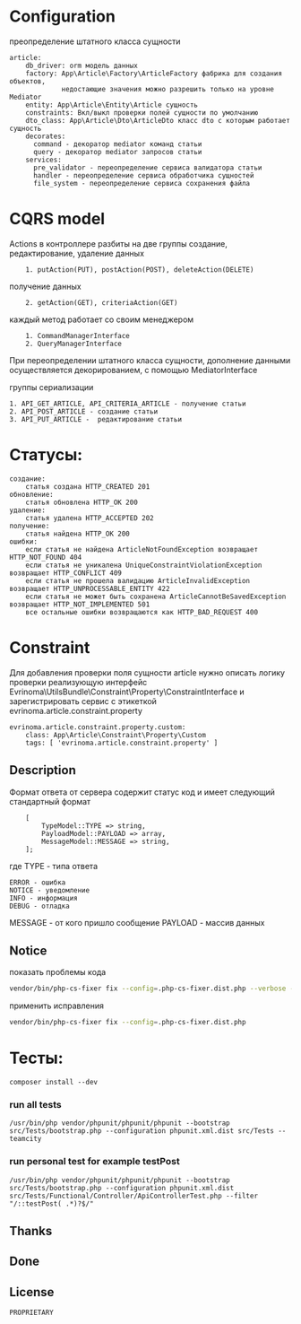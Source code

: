 # Configuration

преопределение штатного класса сущности

    article:
        db_driver: orm модель данных
        factory: App\Article\Factory\ArticleFactory фабрика для создания объектов,
                 недостающие значения можно разрешить только на уровне Mediator
        entity: App\Article\Entity\Article сущность
        constraints: Вкл/выкл проверки полей сущности по умолчанию 
        dto_class: App\Article\Dto\ArticleDto класс dto с которым работает сущность
        decorates:
          command - декоратор mediator команд статьи
          query - декоратор mediator запросов статьи
        services:
          pre_validator - переопределение сервиса валидатора статьи
          handler - переопределение сервиса обработчика сущностей
          file_system - переопределение сервиса сохранения файла

# CQRS model

Actions в контроллере разбиты на две группы
создание, редактирование, удаление данных

        1. putAction(PUT), postAction(POST), deleteAction(DELETE)
получение данных

        2. getAction(GET), criteriaAction(GET)

каждый метод работает со своим менеджером

        1. CommandManagerInterface
        2. QueryManagerInterface

При переопределении штатного класса сущности, дополнение данными осуществляется декорированием, с помощью MediatorInterface


группы  сериализации

    1. API_GET_ARTICLE, API_CRITERIA_ARTICLE - получение статьи
    2. API_POST_ARTICLE - создание статьи
    3. API_PUT_ARTICLE -  редактирование статьи

# Статусы:

    создание:
        статья создана HTTP_CREATED 201
    обновление:
        статья обновлена HTTP_OK 200
    удаление:
        статья удалена HTTP_ACCEPTED 202
    получение:
        статья найдена HTTP_OK 200
    ошибки:
        если статья не найдена ArticleNotFoundException возвращает HTTP_NOT_FOUND 404
        если статья не уникалена UniqueConstraintViolationException возвращает HTTP_CONFLICT 409
        если статья не прошела валидацию ArticleInvalidException возвращает HTTP_UNPROCESSABLE_ENTITY 422
        если статья не может быть сохранена ArticleCannotBeSavedException возвращает HTTP_NOT_IMPLEMENTED 501
        все остальные ошибки возвращаются как HTTP_BAD_REQUEST 400

# Constraint

Для добавления проверки поля сущности article нужно описать логику проверки реализующую интерфейс Evrinoma\UtilsBundle\Constraint\Property\ConstraintInterface и зарегистрировать сервис с этикеткой evrinoma.article.constraint.property

    evrinoma.article.constraint.property.custom:
        class: App\Article\Constraint\Property\Custom
        tags: [ 'evrinoma.article.constraint.property' ]

## Description
Формат ответа от сервера содержит статус код и имеет следующий стандартный формат
```text
    [
        TypeModel::TYPE => string,
        PayloadModel::PAYLOAD => array,
        MessageModel::MESSAGE => string,
    ];
```
где
TYPE - типа ответа

    ERROR - ошибка
    NOTICE - уведомление
    INFO - информация
    DEBUG - отладка

MESSAGE - от кого пришло сообщение
PAYLOAD - массив данных

## Notice

показать проблемы кода

```bash
vendor/bin/php-cs-fixer fix --config=.php-cs-fixer.dist.php --verbose --diff --dry-run
```

применить исправления

```bash
vendor/bin/php-cs-fixer fix --config=.php-cs-fixer.dist.php
```

# Тесты:

    composer install --dev

### run all tests

    /usr/bin/php vendor/phpunit/phpunit/phpunit --bootstrap src/Tests/bootstrap.php --configuration phpunit.xml.dist src/Tests --teamcity

### run personal test for example testPost

    /usr/bin/php vendor/phpunit/phpunit/phpunit --bootstrap src/Tests/bootstrap.php --configuration phpunit.xml.dist src/Tests/Functional/Controller/ApiControllerTest.php --filter "/::testPost( .*)?$/" 

## Thanks

## Done

## License
    PROPRIETARY
   